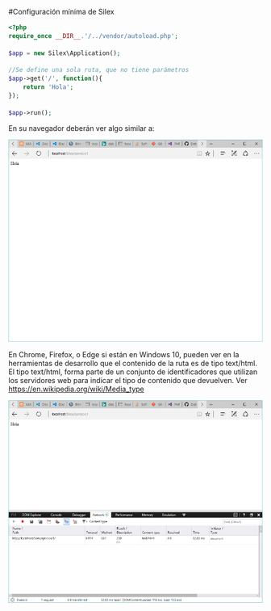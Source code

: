 #Configuración mínima de Silex

```php
<?php
require_once __DIR__.'/../vendor/autoload.php';

$app = new Silex\Application();

//Se define una sola ruta, que no tiene parámetros
$app->get('/', function(){
    return 'Hola';
});

$app->run();
```


En su navegador deberán ver algo similar a:

![Configuración mínima de Silex en el navegador](https://raw.githubusercontent.com/tiempor3al/Silex/master/docs/images/ejercicio1.png)

En Chrome, Firefox, o Edge si están en Windows 10, pueden ver en la herramientas de desarrollo que el contenido de la ruta es de tipo text/html.
El tipo text/html, forma parte de un conjunto de identificadores que utilizan los servidores web para indicar el tipo de contenido que devuelven. 
Ver https://en.wikipedia.org/wiki/Media_type  

![Contenido de la ruta](https://raw.githubusercontent.com/tiempor3al/Silex/master/docs/images/ejercicio1_herramientas_desarrollo.png)
